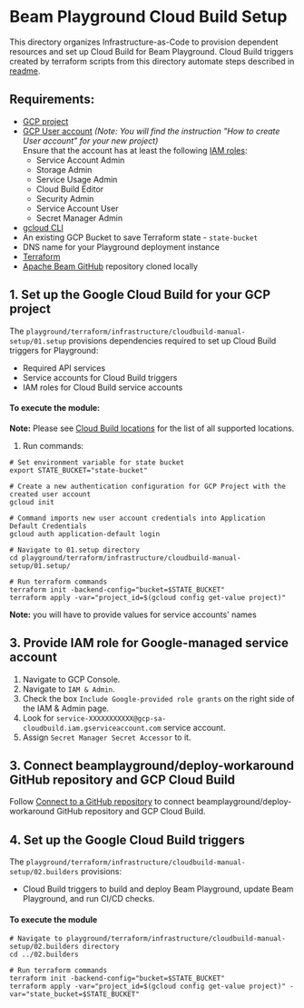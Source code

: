 <!---
    Licensed to the Apache Software Foundation (ASF) under one
    or more contributor license agreements.  See the NOTICE file
    distributed with this work for additional information
    regarding copyright ownership.  The ASF licenses this file
    to you under the Apache License, Version 2.0 (the
    "License"); you may not use this file except in compliance
    with the License.  You may obtain a copy of the License at
      http://www.apache.org/licenses/LICENSE-2.0
    Unless required by applicable law or agreed to in writing,
    software distributed under the License is distributed on an
    "AS IS" BASIS, WITHOUT WARRANTIES OR CONDITIONS OF ANY
    KIND, either express or implied.  See the License for the
    specific language governing permissions and limitations
    under the License.
-->

# Beam Playground Cloud Build Setup

This directory organizes Infrastructure-as-Code to provision dependent resources and set up Cloud Build for Beam Playground.
Cloud Build triggers created by terraform scripts from this directory automate steps described in [readme](https://github.com/apache/beam/blob/master/playground/terraform/README.md).

## Requirements:

- [GCP project](https://cloud.google.com/resource-manager/docs/creating-managing-projects)
- [GCP User account](https://cloud.google.com/appengine/docs/standard/access-control?tab=python) _(Note: You will find the instruction "How to create User account" for your new project)_<br>
  Ensure that the account has at least the following [IAM roles](https://cloud.google.com/iam/docs/understanding-roles):
    - Service Account Admin
    - Storage Admin
    - Service Usage Admin
    - Cloud Build Editor
    - Security Admin
    - Service Account User
    - Secret Manager Admin
- [gcloud CLI](https://cloud.google.com/sdk/docs/install-sdk)
- An existing GCP Bucket to save Terraform state - `state-bucket`
- DNS name for your Playground deployment instance
- [Terraform](https://www.terraform.io/)
- [Apache Beam GitHub](https://github.com/apache/beam) repository cloned locally

## 1. Set up the Google Cloud Build for your GCP project

The `playground/terraform/infrastructure/cloudbuild-manual-setup/01.setup` provisions dependencies required to set up Cloud Build triggers for Playground:
- Required API services
- Service accounts for Cloud Build triggers
- IAM roles for Cloud Build service accounts

#### To execute the module:

**Note:**  Please see [Cloud Build locations](https://cloud.google.com/build/docs/locations) for the list of all supported locations.

1. Run commands:


```console
# Set environment variable for state bucket
export STATE_BUCKET="state-bucket"

# Create a new authentication configuration for GCP Project with the created user account
gcloud init

# Command imports new user account credentials into Application Default Credentials
gcloud auth application-default login

# Navigate to 01.setup directory
cd playground/terraform/infrastructure/cloudbuild-manual-setup/01.setup/

# Run terraform commands
terraform init -backend-config="bucket=$STATE_BUCKET"
terraform apply -var="project_id=$(gcloud config get-value project)"
```

**Note:**  you will have to provide values for service accounts' names 

## 3. Provide IAM role for Google-managed service account

1. Navigate to GCP Console.
2. Navigate to `IAM & Admin`.
3. Check the box `Include Google-provided role grants` on the right side of the IAM & Admin page.
4. Look for `service-XXXXXXXXXXX@gcp-sa-cloudbuild.iam.gserviceaccount.com` service account.
5. Assign `Secret Manager Secret Accessor` to it.

## 3. Connect beamplayground/deploy-workaround GitHub repository and GCP Cloud Build

Follow [Connect to a GitHub repository](https://cloud.google.com/build/docs/automating-builds/github/connect-repo-github) to connect beamplayground/deploy-workaround GitHub repository and GCP Cloud Build.

## 4. Set up the Google Cloud Build triggers

The `playground/terraform/infrastructure/cloudbuild-manual-setup/02.builders` provisions:
- Cloud Build triggers to build and deploy Beam Playground, update Beam Playground, and run CI/CD checks.

#### To execute the module

```
# Navigate to playground/terraform/infrastructure/cloudbuild-manual-setup/02.builders directory
cd ../02.builders

# Run terraform commands
terraform init -backend-config="bucket=$STATE_BUCKET"
terraform apply -var="project_id=$(gcloud config get-value project)" -var="state_bucket=$STATE_BUCKET"
```
